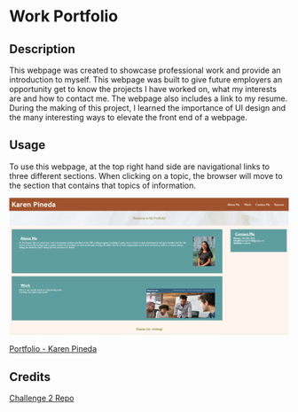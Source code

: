 # Work Portfolio

## Description

This webpage was created to showcase professional work and provide an introduction to myself. This webpage was built to give future employers an opportunity get to know the projects I have worked on, what my interests are and how to contact me. The webpage also includes a link to my resume. During the making of this project, I learned the importance of UI design and the many interesting ways to elevate the front end of a webpage.


## Usage

To use this webpage, at the top right hand side are navigational links to three different sections. When clicking on a topic, the browser will move to the section that contains that topics of information. 

![Preview of Portfolio](./Assets/imgs/Screenshot%202023-04-11%20165647.png)

[Portfolio - Karen Pineda](https://k-pineda.github.io/Week2-Challenge-Repo/)

## Credits

[Challenge 2 Repo](https://github.com/k-pineda/Week2-Challenge-Repo.git)
